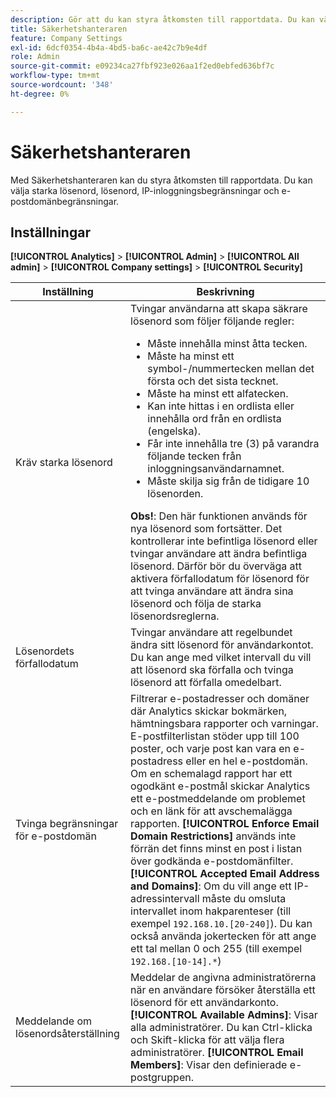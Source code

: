 ```yaml
---
description: Gör att du kan styra åtkomsten till rapportdata. Du kan välja starka lösenord, lösenord, IP-inloggningsbegränsningar och e-postdomänbegränsningar.
title: Säkerhetshanteraren
feature: Company Settings
exl-id: 6dcf0354-4b4a-4bd5-ba6c-ae42c7b9e4df
role: Admin
source-git-commit: e09234ca27fbf923e026aa1f2ed0ebfed636bf7c
workflow-type: tm+mt
source-wordcount: '348'
ht-degree: 0%

---
```


# Säkerhetshanteraren

Med Säkerhetshanteraren kan du styra åtkomsten till rapportdata. Du kan välja starka lösenord, lösenord, IP-inloggningsbegränsningar och e-postdomänbegränsningar.

## Inställningar

**[!UICONTROL Analytics]** > **[!UICONTROL Admin]** > **[!UICONTROL All admin]** > **[!UICONTROL Company settings]** > **[!UICONTROL Security]**

| Inställning | Beskrivning |
| --- | --- |
| Kräv starka lösenord | Tvingar användarna att skapa säkrare lösenord som följer följande regler: <ul><li>Måste innehålla minst åtta tecken.</li><li>Måste ha minst ett symbol-/nummertecken mellan det första och det sista tecknet.</li><li>Måste ha minst ett alfatecken.</li><li>Kan inte hittas i en ordlista eller innehålla ord från en ordlista (engelska).</li><li>Får inte innehålla tre (3) på varandra följande tecken från inloggningsanvändarnamnet.</li><li>Måste skilja sig från de tidigare 10 lösenorden.</li></ul>**Obs!**: Den här funktionen används för nya lösenord som fortsätter. Det kontrollerar inte befintliga lösenord eller tvingar användare att ändra befintliga lösenord. Därför bör du överväga att aktivera förfallodatum för lösenord för att tvinga användare att ändra sina lösenord och följa de starka lösenordsreglerna. |
| Lösenordets förfallodatum | Tvingar användare att regelbundet ändra sitt lösenord för användarkontot. Du kan ange med vilket intervall du vill att lösenord ska förfalla och tvinga lösenord att förfalla omedelbart. |
| Tvinga begränsningar för e-postdomän | Filtrerar e-postadresser och domäner där Analytics skickar bokmärken, hämtningsbara rapporter och varningar. E-postfilterlistan stöder upp till 100 poster, och varje post kan vara en e-postadress eller en hel e-postdomän. Om en schemalagd rapport har ett ogodkänt e-postmål skickar Analytics ett e-postmeddelande om problemet och en länk för att avschemalägga rapporten. **[!UICONTROL Enforce Email Domain Restrictions]** används inte förrän det finns minst en post i listan över godkända e-postdomänfilter. **[!UICONTROL Accepted Email Address and Domains]**: Om du vill ange ett IP-adressintervall måste du omsluta intervallet inom hakparenteser (till exempel `192.168.10.[20-240]`). Du kan också använda jokertecken för att ange ett tal mellan 0 och 255 (till exempel `192.168.[10-14].*`) |
| Meddelande om lösenordsåterställning | Meddelar de angivna administratörerna när en användare försöker återställa ett lösenord för ett användarkonto. **[!UICONTROL Available Admins]**: Visar alla administratörer. Du kan Ctrl-klicka och Skift-klicka för att välja flera administratörer. **[!UICONTROL Email Members]**: Visar den definierade e-postgruppen. |
